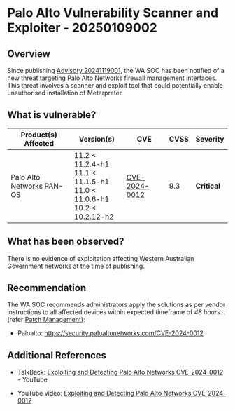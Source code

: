 # Palo Alto Vulnerability Scanner and Exploiter - 20250109002

## Overview

Since publishing [Advisory 20241119001](https://soc.cyber.wa.gov.au/advisories/20241119001-Paloalto-Publishes-Critical-Advisory/), the WA SOC has been notified of a new threat targeting Palo Alto Networks firewall management interfaces. This threat involves a scanner and exploit tool that could potentially enable unauthorised installation of Meterpreter.

## What is vulnerable?

| Product(s) Affected       | Version(s)                                                                               | CVE                                                             | CVSS | Severity     |
| ------------------------- | ---------------------------------------------------------------------------------------- | --------------------------------------------------------------- | ---- | ------------ |
| Palo Alto Networks PAN-OS | 11.2 < 11.2.4-h1 <br> 11.1 < 11.1.5-h1 <br> 11.0 < 11.0.6-h1 <br> 10.2 < 10.2.12-h2 <br> | [CVE-2024-0012](https://nvd.nist.gov/vuln/detail/CVE-2024-0012) | 9.3  | **Critical** |

## What has been observed?

There is no evidence of exploitation affecting Western Australian Government networks at the time of publishing.

## Recommendation

The WA SOC recommends administrators apply the solutions as per vendor instructions to all affected devices within expected timeframe of *48 hours...* (refer [Patch Management](../guidelines/patch-management.md)):

- Paloalto: <https://security.paloaltonetworks.com/CVE-2024-0012>

## Additional References
- TalkBack: [Exploiting and Detecting Palo Alto Networks CVE-2024-0012](https://talkback.sh/resource/352cde21-0681-4aa2-80bf-70b6eaf2afe5/) - YouTube 

- YouTube video: [Exploiting and Detecting Palo Alto Networks CVE-2024-0012](https://www.youtube.com/watch?v=RgSGjn_Z1dg) 